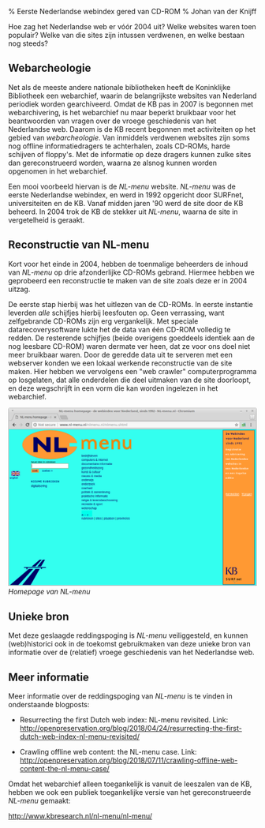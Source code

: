 % Eerste Nederlandse webindex gered van CD-ROM
% Johan van der Knijff

Hoe zag het Nederlandse web er vóór 2004 uit? Welke websites waren toen populair? Welke van die sites zijn intussen verdwenen, en welke bestaan nog steeds? 

## Webarcheologie

Net als de meeste andere nationale bibliotheken heeft de Koninklijke Bibliotheek een webarchief, waarin de belangrijkste websites van Nederland periodiek worden gearchiveerd. Omdat de KB pas in 2007 is begonnen met webarchivering, is het webarchief nu maar beperkt bruikbaar voor het beantwoorden van vragen over de vroege geschiedenis van het Nederlandse web. Daarom is de KB recent begonnen met activiteiten op het gebied van *webarcheologie*. Van inmiddels verdwenen websites zijn soms nog offline informatiedragers te achterhalen, zoals CD-ROMs, harde schijven of floppy's. Met de informatie op deze dragers kunnen zulke sites dan gereconstrueerd worden, waarna ze alsnog kunnen worden opgenomen in het webarchief. 

Een mooi voorbeeld hiervan is de *NL-menu* website. *NL-menu* was de eerste Nederlandse webindex, en werd in 1992 opgericht door SURFnet, universiteiten en de KB. Vanaf midden jaren '90 werd de site door de KB beheerd. In 2004 trok de KB de stekker uit *NL-menu*, waarna de site in vergetelheid is geraakt. 

## Reconstructie van NL-menu

Kort voor het einde in 2004, hebben de toenmalige beheerders de inhoud van *NL-menu* op drie afzonderlijke CD-ROMs gebrand. Hiermee hebben we geprobeerd een reconstructie te maken van de site zoals deze er in 2004 uitzag.

De eerste stap hierbij was het uitlezen van de CD-ROMs. In eerste instantie leverden *alle* schijfjes hierbij leesfouten op. Geen verrassing, want zelfgebrande CD-ROMs zijn erg vergankelijk. Met speciale datarecoverysoftware lukte het de data van één CD-ROM volledig te redden. De resterende schijfjes (beide overigens goeddeels identiek  aan de nog leesbare CD-ROM) waren dermate ver heen, dat ze voor ons doel niet meer bruikbaar waren. Door de geredde data uit te serveren met een webserver konden we een lokaal werkende reconstructie van de site maken. Hier hebben we vervolgens een "web crawler" computerprogramma op losgelaten, dat alle onderdelen die deel uitmaken van de site doorloopt, en deze wegschrijft in een vorm die kan worden ingelezen in het webarchief.

![](nlmenu-homepage.png)
*Homepage van *NL-menu**

## Unieke bron

Met deze geslaagde reddingspoging is *NL-menu* veiliggesteld, en kunnen (web)historici ook in de toekomst gebruikmaken van deze unieke bron van informatie over de (relatief) vroege geschiedenis van het Nederlandse web.

## Meer informatie

Meer informatie over de reddingspoging van *NL-menu* is te vinden in onderstaande blogposts:

- Resurrecting the first Dutch web index: NL-menu revisited. Link: <http://openpreservation.org/blog/2018/04/24/resurrecting-the-first-dutch-web-index-nl-menu-revisited/>

- Crawling offline web content: the NL-menu case. Link: <http://openpreservation.org/blog/2018/07/11/crawling-offline-web-content-the-nl-menu-case/>

Omdat het webarchief alleen toegankelijk is vanuit de leeszalen van de KB, hebben we ook een publiek toegankelijke versie van het gereconstrueerde *NL-menu* gemaakt:

<http://www.kbresearch.nl/nl-menu/nl-menu/>
